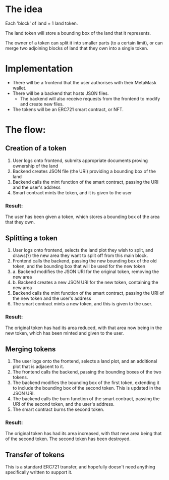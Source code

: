 # The idea
Each 'block' of land = 1 land token.

The land token will store a bounding box of the land that it represents.

The owner of a token can split it into smaller parts (to a certain limit), or can merge two adjoining blocks of land that they own into a single token.

# Implementation
- There will be a frontend that the user authorises with their MetaMask wallet.
- There will be a backend that hosts JSON files.
    - The backend will also receive requests from the frontend to modify and create new files.
- The tokens will be an ERC721 smart contract, or NFT.

# The flow:
## Creation of a token
1. User logs onto frontend, submits appropriate documents proving ownership of the land
2. Backend creates JSON file (the URI) providing a bounding box of the land
3. Backend calls the mint function of the smart contract, passing the URI and the user's address
4. Smart contract mints the token, and it is given to the user

### Result:
The user has been given a token, which stores a bounding box of the area that they own.

## Splitting a token
1. User logs onto frontend, selects the land plot they wish to split, and draws(?) the new area they want to split off from this main block.
2. Frontend calls the backend, passing the new bounding box of the old token, and the bounding box that will be used for the new token
3. a. Backend modifies the JSON URI for the original token, removing the new area
3. b. Backend creates a new JSON URI for the new token, containing the new area
4. Backend calls the mint function of the smart contract, passing the URI of the new token and the user's address
5. The smart contract mints a new token, and this is given to the user.

### Result:
The original token has had its area reduced, with that area now being in the new token, which has been minted and given to the user.

## Merging tokens
1. The user logs onto the frontend, selects a land plot, and an additional plot that is adjacent to it.
2. The frontend calls the backend, passing the bounding boxes of the two tokens.
3. The backend modifies the bounding box of the first token, extending it to include the bounding box of the second token. 
This is updated in the JSON URI.
4. The backend calls the burn function of the smart contract, passing the URI of the second token, and the user's address.
5. The smart contract burns the second token.

### Result:
The original token has had its area increased, with that new area being that of the second token. The second token has been destroyed.

## Transfer of tokens
This is a standard ERC721 transfer, and hopefully doesn't need anything specifically written to support it.